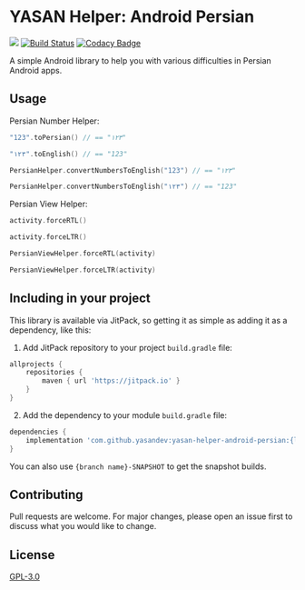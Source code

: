 # YASAN Helper: Android Persian
[![](https://jitpack.io/v/yasandev/yasan-helper-android-persian.svg)](https://jitpack.io/#yasandev/yasan-helper-android-persian) [![Build Status](https://travis-ci.com/yasandev/yasan-helper-android-persian.svg?branch=main)](https://travis-ci.com/yasandev/yasan-helper-android-persian) [![Codacy Badge](https://app.codacy.com/project/badge/Grade/6ccea925d07d44d380a623a10e38ad0a)](https://www.codacy.com/gh/yasandev/yasan-helper-android-persian/dashboard?utm_source=github.com&amp;utm_medium=referral&amp;utm_content=yasandev/yasan-helper-android-persian&amp;utm_campaign=Badge_Grade)

A simple Android library to help you with various difficulties in Persian Android apps.

## Usage
Persian Number Helper:
```kotlin
"123".toPersian() // == "۱۲٣"

"۱۲٣".toEnglish() // == "123"

PersianHelper.convertNumbersToEnglish("123") // == "۱۲٣"

PersianHelper.convertNumbersToEnglish("۱۲٣") // == "123"
```

Persian View Helper:
```kotlin
activity.forceRTL() 

activity.forceLTR() 

PersianViewHelper.forceRTL(activity)

PersianViewHelper.forceLTR(activity)
```

## Including in your project
This library is available via JitPack, so getting it as simple as adding it as a dependency, like this:

1.  Add JitPack repository to your project `build.gradle` file:
```gradle
allprojects {
    repositories {
        maven { url 'https://jitpack.io' }
    }
}
```
2.  Add the dependency to your module `build.gradle` file:
```gradle
dependencies {
    implementation 'com.github.yasandev:yasan-helper-android-persian:{latest version}'
}
```

You can also use `{branch name}-SNAPSHOT` to get the snapshot builds.

## Contributing
Pull requests are welcome. For major changes, please open an issue first to discuss what you would like to change.

## License
[GPL-3.0](https://www.gnu.org/licenses/gpl-3.0.txt)
